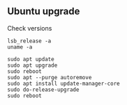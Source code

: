 
## Ubuntu upgrade

Check versions

    lsb_release -a
    uname -a

    sudo apt update
    sudo apt upgrade
    sudo reboot
    sudo apt --purge autoremove
    sudo apt install update-manager-core
    sudo do-release-upgrade
    sudo reboot

